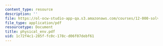```yaml
---
content_type: resource
description: ''
file: https://ol-ocw-studio-app-qa.s3.amazonaws.com/courses/12-000-solving-complex-problems-fall-2003/1c72f4c1285ffc0c178cd06f07debf61_physical_env.pdf
file_type: application/pdf
resourcetype: Document
title: physical_env.pdf
uid: 1c72f4c1-285f-fc0c-178c-d06f07debf61
---
```

